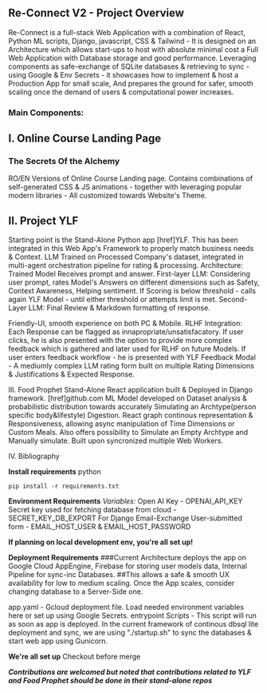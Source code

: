 ## Re-Connect V2 - Project Overview

Re-Connect is a full-stack Web Application with a combination of React, Python ML scripts, Django, javascript, CSS & Tailwind - 
It is designed on an Architecture which allows start-ups to host with absolute minimal cost a Full Web Application with Database storage and good performance.
Leveraging components as safe-exchange of SQLite databases & retrieving to sync - using Google & Env Secrets - it showcases how to implement & host a Production App for small scale,
And prepares the ground for safer, smooth scaling once the demand of users & computational power increases.

### Main Components:

## I. Online Course Landing Page
### The Secrets Of the Alchemy
RO/EN Versions of Online Course Landing page.
Contains combinations of self-generated CSS & JS animations - together with leveraging popular modern libraries - All customized towards Website's Theme.  


## II. Project YLF
Starting point is the Stand-Alone Python app [href]YLF.
This has been integrated in this Web App's Framework to properly match business needs & Context.
LLM Trained on Processed Company's dataset, integrated in multi-agent orchestration pipeline for rating & processing.
Architecture: Trained Model Receives prompt and answer.
First-layer LLM: Considering user prompt, rates Model's Answers on different dimensions such as Safety, Context Awareness, Helping sentiment.
If Scoring is below threshold - calls again YLF Model - until either threshold or attempts limit is met.
Second-Layer LLM: Final Review & Markdown formatting of response.

Friendly-UI, smooth experience on both PC & Mobile.
RLHF Integration:
Each Response can be flagged as innapropriate/unsatisfacatory. 
If user clicks, he is also presented with the option to provide more complex feedback which is gathered and later used for RLHF on future Models.
If user enters feedback workflow - he is presented with YLF Feedback Modal - A mediumly complex LLM rating form built on multiple Rating Dimensions & Justifications & Expected Response.


III. Food Prophet
Stand-Alone React application built & Deployed in Django framework.
[href]github.com
ML Model developed on Dataset analysis & probabilistic distribution towards accurately Simulating an Archtype(person specific body&lifestyle) Digestion.
React graph continous representation & Responsiveness, allowing async manipulation of Time Dimensions or Custom Meals.
Also offers possibility to Simulate an Empty Archtype and Manually simulate.
Built upon syncronized multiple Web Workers.

IV. Bibliography



**Install requirements**
python 
```
pip install -r requirements.txt
```

**Environment Requirements**
*Variables:*
Open AI Key - OPENAI_API_KEY
Secret key used for fetching database from cloud - SECRET_KEY_DB_EXPORT
For Django Email-Exchange User-submitted form - EMAIL_HOST_USER & EMAIL_HOST_PASSWORD

**If planning on local development env, you're all set up!**


**Deployment Requirements**
###Current Architecture deploys the app on Google Cloud AppEngine, Firebase for storing user models data, Internal Pipeline for sync-inc Databases.
##This allows a safe & smooth UX availability for low to medium scaling.
Once the App scales, consider changing database to a Server-Side one.

app.yaml - Gcloud deployment file. Load needed environment variables here or set up using Google Secrets.
entrypoint Scripts - This script will run as soon as app is deployed. In the current framework of continous dbsql lite deployment and sync,
we are using "./startup.sh" to sync the databases & start web app using Gunicorn.


**We're all set up**
Checkout before merge



***Contributions are welcomed but noted that contributions related to YLF and Food Prophet should be done in their stand-alone repos***